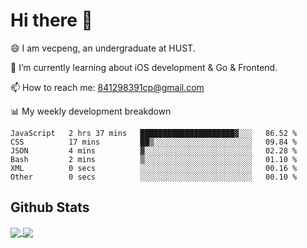 
# Hi there 👋
😄 I am vecpeng, an undergraduate at HUST.

🌱 I’m currently learning about iOS development & Go & Frontend.

📫 How to reach me: 841298391cp@gmail.com

📊 My weekly development breakdown
<!--START_SECTION:waka-->

```text
JavaScript   2 hrs 37 mins   █████████████████████▓░░░   86.52 %
CSS          17 mins         ██▒░░░░░░░░░░░░░░░░░░░░░░   09.84 %
JSON         4 mins          ▓░░░░░░░░░░░░░░░░░░░░░░░░   02.28 %
Bash         2 mins          ▒░░░░░░░░░░░░░░░░░░░░░░░░   01.10 %
XML          0 secs          ░░░░░░░░░░░░░░░░░░░░░░░░░   00.16 %
Other        0 secs          ░░░░░░░░░░░░░░░░░░░░░░░░░   00.10 %
```

<!--END_SECTION:waka-->

## Github Stats
<a href="https://github.com/anuraghazra/github-readme-stats">
  <img align="center" src="https://github-readme-stats.vercel.app/api?username=vecpeng&count_private=true&hide=stars" />
</a>
<a href="https://github.com/anuraghazra/convoychat">
  <img align="center" src="https://github-readme-stats.vercel.app/api/top-langs/?username=vecpeng&layout=compact" />
</a>
